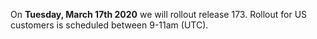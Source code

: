 On **Tuesday, March 17th 2020** we will rollout release 173. Rollout for US customers is scheduled between 9-11am (UTC).
